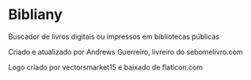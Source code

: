 # Bibliany
Buscador de livros digitais ou impressos em bibliotecas públicas

Criado e atualizado por Andrews Guerreiro, livreiro do sebomelivro.com

Logo criado por vectorsmarket15 e baixado de flaticon.com
